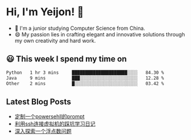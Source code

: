 <!--

Here are some ideas to get you started:

- 🔭 I’m currently working on ...
- 🌱 I’m currently learning ...
- 👯 I’m looking to collaborate on ...
- 🤔 I’m looking for help with ...
- 💬 Ask me about ...
- 📫 How to reach me: ...
- 😄 Pronouns: ...
- ⚡ Fun fact: ...
-->

# Hi, I'm Yeijon! 👋

- 🔭 I'm a junior studying Computer Science from China.
- 😄 My passion lies in crafting elegant and innovative solutions through my own creativity and hard work.

## 😃 This week I spend my time on
<!--START_SECTION:waka-->

```txt
Python   1 hr 3 mins     █████████████████████░░░░   84.30 %
Java     9 mins          ███░░░░░░░░░░░░░░░░░░░░░░   12.28 %
Other    2 mins          █░░░░░░░░░░░░░░░░░░░░░░░░   03.42 %
```

<!--END_SECTION:waka-->

## Latest Blog Posts
<!-- BLOG-POST-LIST:START -->
- [定制一个powersehll的prompt](https://yeijon.github.io/posts/%E5%AE%9A%E5%88%B6%E4%B8%80%E4%B8%AApowersehll%E7%9A%84prompt/)
- [利用ssh连接虚拟机的踩坑学习日记](https://yeijon.github.io/posts/%E5%88%A9%E7%94%A8ssh%E8%BF%9E%E6%8E%A5%E8%99%9A%E6%8B%9F%E6%9C%BA%E7%9A%84%E8%B8%A9%E5%9D%91%E5%AD%A6%E4%B9%A0%E6%97%A5%E8%AE%B0/)
- [深入探索一个浮点数问题](https://yeijon.github.io/posts/%E6%B7%B1%E5%85%A5%E6%8E%A2%E7%B4%A2%E4%B8%80%E4%B8%AA%E6%B5%AE%E7%82%B9%E6%95%B0%E9%97%AE%E9%A2%98/)
<!-- BLOG-POST-LIST:END -->
